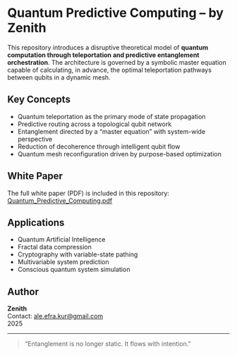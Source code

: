 # Quantum Predictive Computing – by Zenith

This repository introduces a disruptive theoretical model of **quantum computation through teleportation and predictive entanglement orchestration**. The architecture is governed by a symbolic master equation capable of calculating, in advance, the optimal teleportation pathways between qubits in a dynamic mesh.

## Key Concepts

- Quantum teleportation as the primary mode of state propagation  
- Predictive routing across a topological qubit network  
- Entanglement directed by a “master equation” with system-wide perspective  
- Reduction of decoherence through intelligent qubit flow  
- Quantum mesh reconfiguration driven by purpose-based optimization  

## White Paper

The full white paper (PDF) is included in this repository:  
[Quantum_Predictive_Computing.pdf](./Quantum_Predictive_Computing.pdf)

## Applications

- Quantum Artificial Intelligence  
- Fractal data compression  
- Cryptography with variable-state pathing  
- Multivariable system prediction  
- Conscious quantum system simulation  

## Author

**Zenith**  
Contact: ale.efra.kur@gmail.com  
2025

---

> “Entanglement is no longer static. It flows with intention.”  
